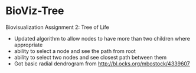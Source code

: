 # BioViz-Tree
Biovisualization Assignment 2: Tree of Life


* Updated algorithm to allow nodes to have more than two children where appropriate
* ability to select a node and see the path from root
* ability to select two nodes and see closest path between them
* Got basic radial dendrogram from http://bl.ocks.org/mbostock/4339607